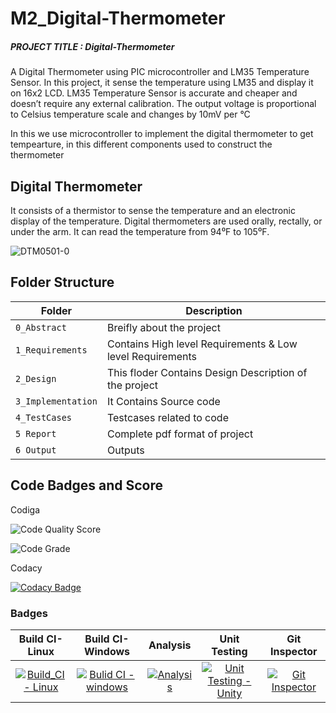 # M2_Digital-Thermometer
##### PROJECT TITLE : Digital-Thermometer
A Digital Thermometer using PIC microcontroller and LM35 Temperature Sensor. In this project, it sense the temperature using LM35 and display it on 16x2 LCD. LM35 Temperature Sensor is accurate and cheaper and doesn’t require any external calibration. The output voltage is proportional to Celsius temperature scale and changes by 10mV per °C

In this we use microcontroller to implement the digital thermometer to get tempearture, in this different components used to construct the thermometer
## Digital Thermometer

It consists of a thermistor to sense the temperature and an electronic display of the temperature. Digital thermometers are used orally, rectally, or under the arm. It can read the temperature from 94⁰F to 105⁰F.

![DTM0501-0](https://user-images.githubusercontent.com/101176652/164695563-284ab8d2-b00e-424d-a0ba-06ffe263450c.jpg)

## Folder Structure
|Folder             | Description |
|-------------------| -----------------------------------------|
| `0_Abstract`      | Breifly about the project |
| `1_Requirements`  | Contains High level Requirements & Low level Requirements  |
| `2_Design`        | This floder Contains Design Description of the project |
| `3_Implementation`| It Contains Source code |
| `4_TestCases`     | Testcases related to code |
| `5 Report`        | Complete pdf format of project |
| `6 Output`        | Outputs |

## Code Badges and Score

Codiga

![Code Quality Score](https://api.codiga.io/project/33038/score/svg)

![Code Grade](https://api.codiga.io/project/33038/status/svg)

Codacy

[![Codacy Badge](https://app.codacy.com/project/badge/Grade/2ea067d256de47c4834f2f970210fefc)](https://www.codacy.com/gh/bhsmadhuri/M2_Digital-Thermometer/dashboard?utm_source=github.com&amp;utm_medium=referral&amp;utm_content=bhsmadhuri/M2_Digital-Thermometer&amp;utm_campaign=Badge_Grade)

### Badges
|Build CI-Linux|Build CI-Windows|Analysis|Unit Testing |Git Inspector|
|:--:|:--:|:--:|:--:|:--:|
|[![Build_CI - Linux](https://github.com/bhsmadhuri/M2_Digital-Thermometer/actions/workflows/linux.yml/badge.svg)](https://github.com/bhsmadhuri/M2_Digital-Thermometer/actions/workflows/linux.yml)|[![Bulid CI - windows](https://github.com/bhsmadhuri/M2_Digital-Thermometer/actions/workflows/windows.yml/badge.svg)](https://github.com/bhsmadhuri/M2_Digital-Thermometer/actions/workflows/windows.yml)|[![Analysis](https://github.com/bhsmadhuri/M2_Digital-Thermometer/actions/workflows/Analysis.yml/badge.svg)](https://github.com/bhsmadhuri/M2_Digital-Thermometer/actions/workflows/Analysis.yml)|[![Unit Testing - Unity](https://github.com/bhsmadhuri/M2_Digital-Thermometer/actions/workflows/unit_test.yml/badge.svg)](https://github.com/bhsmadhuri/M2_Digital-Thermometer/actions/workflows/unit_test.yml)|[![Git Inspector](https://github.com/bhsmadhuri/M2_Digital-Thermometer/actions/workflows/gitinsp.yml/badge.svg)](https://github.com/bhsmadhuri/M2_Digital-Thermometer/actions/workflows/gitinsp.yml)|
